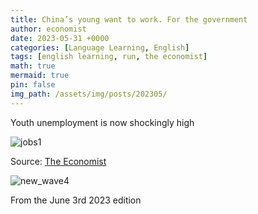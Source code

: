 ```yaml
---
title: China’s young want to work. For the government
author: economist
date: 2023-05-31 +0000
categories: [Language Learning, English]
tags: [english learning, run, the economist]
math: true
mermaid: true
pin: false
img_path: /assets/img/posts/202305/
---
```


Youth unemployment is now shockingly high

![jobs1](jobs1.jpg)



Source: [The Economist](https://www.economist.com/china/2023/05/31/chinas-young-want-to-work-for-the-government)

![new_wave4](new_wave4.jpg)

From the June 3rd 2023 edition

